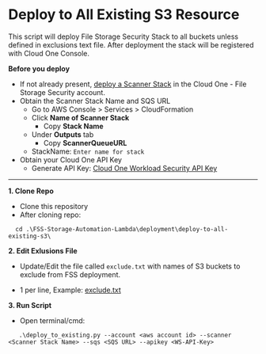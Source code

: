 # Deploy to All Existing S3 Resource
This script will deploy File Storage Security Stack to all buckets unless defined in exclusions text file. After deployment the stack will be registered with Cloud One Console. 

**Before you deploy**

   * If not already present, [deploy a Scanner Stack](https://cloudone.trendmicro.com/docs/file-storage-security/stack-add/#AddScanner) in the Cloud One - File Storage Security account.
  * Obtain the Scanner Stack Name and SQS URL
      - Go to AWS Console > Services > CloudFormation
      - Click **Name of Scanner Stack**
         - Copy **Stack Name** 
      - Under **Outputs** tab
         - Copy **ScannerQueueURL**
      - StackName: `Enter name for stack`
   * Obtain your Cloud One API Key
      - Generate API Key: [Cloud One Workload Security API Key](https://cloudone.trendmicro.com/docs/file-storage-security/api-create-stack/#Prerequisite)

<hr>

**1. Clone Repo**
 - Clone this repository
 - After cloning repo:
 ```
   cd .\FSS-Storage-Automation-Lambda\deployment\deploy-to-all-existing-s3\
```

**2. Edit Exlusions File**
   * Update/Edit the file called `exclude.txt` with names of S3 buckets to exclude from FSS deployment.
   - 1 per line, Example: [exclude.txt](https://github.com/JustinDPerkins/FSS-Storage-Automation-Lambda/deployment/deploy-to-all-existing-s3/exclude.txt)

**3. Run Script**
   - Open terminal/cmd:
   ```
      .\deploy_to_existing.py --account <aws account id> --scanner <Scanner Stack Name> --sqs <SQS URL> --apikey <WS-API-Key>
   ```  

